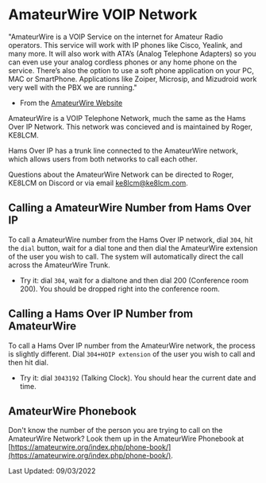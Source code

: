 # AmateurWire VOIP Network

"AmateurWire is a VOIP Service on the internet for Amateur Radio operators. This service will work with IP phones like Cisco, Yealink, and many more. It will also work with ATA’s (Analog Telephone Adapters) so you can even use your analog cordless phones or any home phone on the service. There’s also the option to use a soft phone application on your PC, MAC or SmartPhone. Applications like Zoiper, Microsip, and Mizudroid work very well with the PBX we are running."

* From the [AmateurWire Website](https://amateurwire.org/)

AmateurWire is a VOIP Telephone Network, much the same as the Hams Over IP Network. This network was concieved and is maintained by Roger, KE8LCM. 

Hams Over IP has a trunk line connected to the AmateurWire network, which allows users from both networks to call each other.

Questions about the AmateurWire Network can be directed to Roger, KE8LCM on Discord or via email ke8lcm@ke8lcm.com.

## Calling a AmateurWire Number from Hams Over IP

To call a AmateurWire number from the Hams Over IP network, dial ```304```, hit the ```dial``` button, wait for a dial tone and then dial the AmateurWire extension of the user you wish to call. The system will automatically direct the call across the AmateurWire Trunk.

* Try it: dial ```304```, wait for a dialtone and then dial 200 (Conference room 200). You should be dropped right into the conference room.

## Calling a Hams Over IP Number from AmateurWire

To call a Hams Over IP number from the AmateurWire network, the process is slightly different. Dial ```304+HOIP extension``` of the user you wish to call and then hit dial.

* Try it: dial ```3043192``` (Talking Clock). You should hear the current date and time.

## AmateurWire Phonebook

Don't know the number of the person you are trying to call on the AmateurWire Network? Look them up in the AmateurWire Phonebook at [https://amateurwire.org/index.php/phone-book/](https://amateurwire.org/index.php/phone-book/).

Last Updated: 09/03/2022
